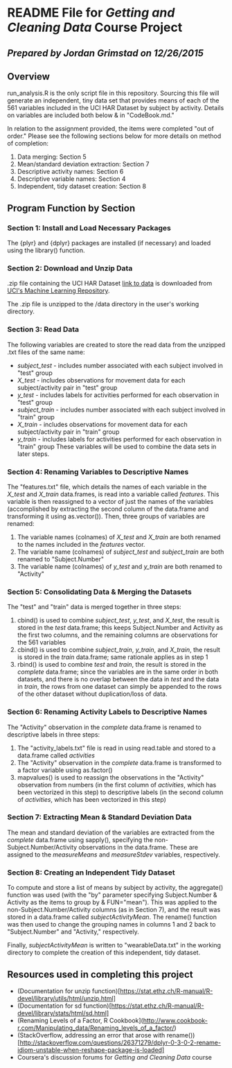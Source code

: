 # README File for *Getting and Cleaning Data* Course Project
## *Prepared by Jordan Grimstad on 12/26/2015*

## Overview
run_analysis.R is the only script file in this repository. Sourcing this file will generate an independent, tiny data set that provides means of each of the 561 variables included in the UCI HAR Dataset by subject by activity. Details on variables are included both below & in "CodeBook.md."

In relation to the assignment provided, the items were completed "out of order." Please see the following sections below for more details on method of completion:

1. Data merging: Section 5
2. Mean/standard deviation extraction: Section 7
3. Descriptive activity names: Section 6
4. Descriptive variable names: Section 4
5. Independent, tidy dataset creation: Section 8

## Program Function by Section
### Section 1: Install and Load Necessary Packages
The {plyr} and {dplyr} packages are installed (if necessary) and loaded using the library() function.

### Section 2: Download and Unzip Data
.zip file containing the UCI HAR Dataset [link to data](https://d396qusza40orc.cloudfront.net/getdata%2Fprojectfiles%2FUCI%20HAR%20Dataset.zip "UCI HAR Dataset") is downloaded from [UCI's Machine Learning Repository](http://archive.ics.uci.edu/ml/datasets/Human+Activity+Recognition+Using+Smartphones "UCI's Machine Learning Repository"). 

The .zip file is unzipped to the /data directory in the user's working directory.

### Section 3: Read Data
The following variables are created to store the read data from the unzipped .txt files of the same name:
* *subject_test* - includes number associated with each subject involved in "test" group
* *X_test* - includes observations for movement data for each subject/activity pair in "test" group
* *y_test* - includes labels for activities performed for each observation in "test" group
* *subject_train* - includes number associated with each subject involved in "train" group
* *X_train* - includes observations for movement data for each subject/activity pair in "train" group
* *y_train* - includes labels for activities performed for each observation in "train" group
These variables will be used to combine the data sets in later steps.

### Section 4: Renaming Variables to Descriptive Names
The "features.txt" file, which details the names of each variable in the *X_test* and *X_train* data.frames, is read into a variable called *features*. This variable is then reassigned to a vector of just the names of the variables (accomplished by extracting the second column of the data.frame and transforming it using as.vector()). Then, three groups of variables are renamed:

1.	The variable names (colnames) of *X_test* and *X_train* are both renamed to the names included in the *features* vector.
2.	The variable name (colnames) of *subject_test* and *subject_train* are both renamed to "Subject.Number"
3.	The variable name (colnames) of *y_test* and *y_train* are both renamed to "Activity"

### Section 5: Consolidating Data & Merging the Datasets
The "test" and "train" data is merged together in three steps:

1.	cbind() is used to combine *subject_test*, *y_test*, and *X_test*, the result is stored in the *test* data.frame; this keeps Subject.Number and Activity as the first two columns, and the remaining columns are observations for the 561 variables
2.	cbind() is used to combine *subject_train*, *y_train*, and *X_train*, the result is stored in the *train* data.frame; same rationale applies as in step 1
3.	rbind() is used to combine *test* and *train*, the result is stored in the *complete* data.frame; since the variables are in the same order in both datasets, and there is no overlap between the data in *test* and the data in *train*, the rows from one dataset can simply be appended to the rows of the other dataset without duplication/loss of data.

### Section 6: Renaming Activity Labels to Descriptive Names
The "Activity" observation in the *complete* data.frame is renamed to descriptive labels in three steps:

1.	The "activity_labels.txt" file is read in using read.table and stored to a data.frame called *activities*
2.	The "Activity" observation in the *complete* data.frame is transformed to a factor variable using as.factor()
3.	mapvalues() is used to reassign the observations in the "Activity" observation from numbers (in the first column of *activities*, which has been vectorized in this step) to descriptive labels (in the second column of *activities*, which has been vectorized in this step)

### Section 7: Extracting Mean & Standard Deviation Data
The mean and standard deviation of the variables are extracted from the *complete* data.frame using sapply(), specifying the non-Subject.Number/Activity observations in the data.frame. These are assigned to the *measureMeans* and *measureStdev* variables, respectively.

### Section 8: Creating an Independent Tidy Dataset
To compute and store a list of means by subject by activity, the aggregate() function was used (with the "by" parameter specifying Subject.Number & Activity as the items to group by & FUN="mean"). This was applied to the non-Subject.Number/Activity columns (as in Section 7), and the result was stored in a data.frame called *subjectActivityMean*. The rename() function was then used to change the grouping names in columns 1 and 2 back to "Subject.Number" and "Activity," respectively.

Finally, *subjectActivityMean* is written to "wearableData.txt" in the working directory to complete the creation of this independent, tidy dataset.

## Resources used in completing this project
*	(Documentation for unzip function)[https://stat.ethz.ch/R-manual/R-devel/library/utils/html/unzip.html]
*	(Documentation for sd function)[https://stat.ethz.ch/R-manual/R-devel/library/stats/html/sd.html]
*	(Renaming Levels of a Factor, R Cookbook](http://www.cookbook-r.com/Manipulating_data/Renaming_levels_of_a_factor/)
*	(StackOverflow, addressing an error that arose with rename())[http://stackoverflow.com/questions/26371279/dplyr-0-3-0-2-rename-idiom-unstable-when-reshape-package-is-loaded]
*	Coursera's discussion forums for *Getting and Cleaning Data* course